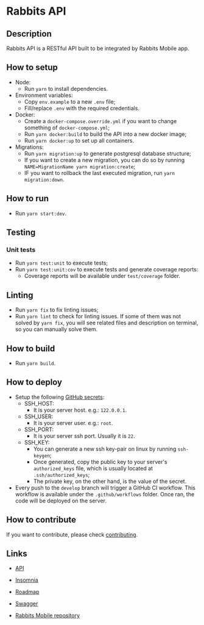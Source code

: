 # Rabbits API

## Description

Rabbits API is a RESTful API built to be integrated by Rabbits Mobile app.

## How to setup

- Node:
  - Run `yarn` to install dependencies.
- Environment variables:
  - Copy `env.example` to a new `.env` file;
  - Fill/replace `.env` with the required credentials.
- Docker:
  - Create a `docker-compose.override.yml` if you want to change something of `docker-compose.yml`;
  - Run `yarn docker:build` to build the API into a new docker image;
  - Run `yarn docker:up` to set up all containers.
- Migrations:
  - Run `yarn migration:up` to generate postgresql database structure;
  - If you want to create a new migration, you can do so by running `NAME=MigrationName yarn migration:create`;
  - IF you want to rollback the last executed migration, run `yarn migration:down`.

## How to run

- Run `yarn start:dev`.

## Testing

### Unit tests

- Run `yarn test:unit` to execute tests;
- Run `yarn test:unit:cov` to execute tests and generate coverage reports:
  - Coverage reports will be available under `test/coverage` folder.

## Linting

- Run `yarn fix` to fix linting issues;
- Run `yarn lint` to check for linting issues. If some of them was not solved by `yarn fix`, you will see related files and description on terminal, so you can manually solve them.

## How to build

- Run `yarn build`.

## How to deploy

- Setup the following [GitHub secrets](https://docs.github.com/en/actions/security-guides/using-secrets-in-github-actions#creating-secrets-for-a-repository):
  - SSH_HOST:
    - It is your server host. e.g.: `122.0.0.1`.
  - SSH_USER:
    - It is your server user. e.g.: `root`.
  - SSH_PORT:
    - It is your server ssh port. Usually it is `22`.
  - SSH_KEY:
    - You can generate a new ssh key-pair on linux by running `ssh-keygen`;
    - Once generated, copy the public key to your server's `authorized_keys` file, which is usually located at `.ssh/authorized_keys`;
    - The private key, on the other hand, is the value of the secret.
- Every push to the `develop` branch will trigger a GitHub CI workflow. This workflow is available under the `.github/workflows` folder. Once ran, the code will be deployed on the server.

## How to contribute

If you want to contribute, please check [contributing](https://github.com/ondanieldev/rabbits-api/blob/master/CONTRIBUTING.md).

## Links

- [API](https://rabbits-api.ondaniel.com.br)
- [Insomnia](https://github.com/ondanieldev/rabbits-api-insomnia)
- [Roadmap](https://ondanieldev.notion.site/Rabbits-Roadmap-05a85728e4d946cd8b4fb51dea256ce0)
- [Swagger](https://rabbits-api.ondaniel.com.br/api)

- [Rabbits Mobile repository](https://github.com/ondanieldev/rabbits-api)
